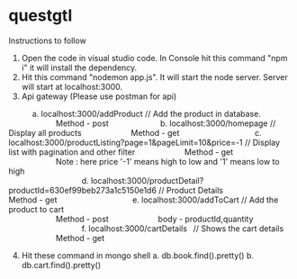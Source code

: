 # questgtl

Instructions to follow

1. Open the code in visual studio code. In Console hit this command "npm i" it will install the dependency.
2. Hit this command "nodemon app.js". It will start the node server. Server will start at localhost:3000.
3. Api gateway (Please use postman for api)

      a. localhost:3000/addProduct         // Add the product in database.
            Method - post
      
      b. localhost:3000/homepage          // Display all products
            Method - get
            
      c. localhost:3000/productListing?page=1&pageLimit=10&price=-1            // Display list with pagination and other filter
            Method - get
            
            Note : here price '-1' means high to low and '1' means low to high  
            
      d. localhost:3000/productDetail?productId=630ef99beb273a1c5150e1d6       // Product Details
            Method - get
            
      e. localhost:3000/addToCart                         //  Add the product to cart              
            Method - post
            body - productId,quantity
            
      f. localhost:3000/cartDetails                    // Shows the cart details
            Method - get

4. Hit these command in mongo shell 
      a. db.book.find().pretty()
      b. db.cart.find().pretty()
